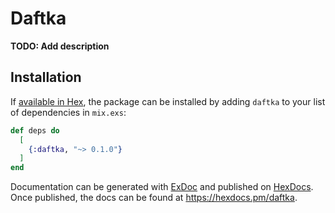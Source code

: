 # Daftka

**TODO: Add description**

## Installation

If [available in Hex](https://hex.pm/docs/publish), the package can be installed
by adding `daftka` to your list of dependencies in `mix.exs`:

```elixir
def deps do
  [
    {:daftka, "~> 0.1.0"}
  ]
end
```

Documentation can be generated with [ExDoc](https://github.com/elixir-lang/ex_doc)
and published on [HexDocs](https://hexdocs.pm). Once published, the docs can
be found at <https://hexdocs.pm/daftka>.

